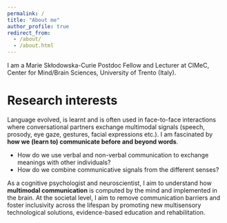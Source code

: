 ```yaml
---
permalink: /
title: "About me"
author_profile: true
redirect_from: 
  - /about/
  - /about.html
---
```


I am a Marie Skłodowska-Curie Postdoc Fellow and Lecturer at CIMeC, Center for Mind/Brain Sciences, University of Trento (Italy).

Research interests
======
Language evolved, is learnt and is often used in face-to-face interactions where conversational partners exchange multimodal signals (speech, prosody, eye gaze, gestures, facial expressions etc.). I am fascinated by **how we (learn to) communicate before and beyond words**.

* How do we use verbal and non-verbal communication to exchange meanings with other individuals?
* How do we combine communicative signals from the different senses?

As a cognitive psychologist and neuroscientist, I aim to understand how **multimodal communication** is computed by the mind and implemented in the brain. At the societal level, I aim to remove communication barriers and foster inclusivity across the lifespan by promoting new multisensory technological solutions, evidence-based education and rehabilitation.
